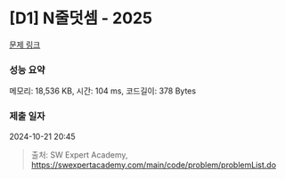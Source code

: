 # [D1] N줄덧셈 - 2025 

[문제 링크](https://swexpertacademy.com/main/code/problem/problemDetail.do?contestProbId=AV5QFZtaAscDFAUq) 

### 성능 요약

메모리: 18,536 KB, 시간: 104 ms, 코드길이: 378 Bytes

### 제출 일자

2024-10-21 20:45



> 출처: SW Expert Academy, https://swexpertacademy.com/main/code/problem/problemList.do